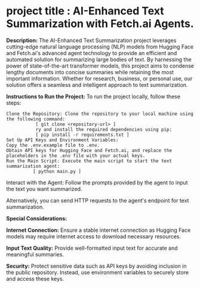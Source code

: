 # project title : AI-Enhanced Text Summarization with Fetch.ai Agents.
**Description:**
    The AI-Enhanced Text Summarization project leverages cutting-edge natural language processing (NLP) models from Hugging Face and Fetch.ai's advanced agent technology to provide an efficient and automated solution for summarizing large bodies of text. By harnessing the power of state-of-the-art transformer models, this project aims to condense lengthy documents into concise summaries while retaining the most important information. Whether for research, business, or personal use, our solution offers a seamless and intelligent approach to text summarization.


**Instructions to Run the Project:**
    To run the project locally, follow these steps:
    
    Clone the Repository: Clone the repository to your local machine using the following command:
               [ git clone <repository-url> ]
               ry and install the required dependencies using pip:
               [ pip install -r requirements.txt ]
    Set Up API Keys and Environment Variables:
    Copy the .env.example file to .env.
    Obtain API keys for Hugging Face and Fetch.ai, and replace the placeholders in the .env file with your actual keys.
    Run the Main Script: Execute the main script to start the text summarization agent:
              [ python main.py ]
              
   Interact with the Agent:
   Follow the prompts provided by the agent to input the text you want summarized.
   
   Alternatively, you can send HTTP requests to the agent's endpoint for text summarization.

**Special Considerations:**

   **Internet Connection:** Ensure a stable internet connection as Hugging Face models may require internet access to download necessary resources.
   
   **Input Text Quality:** Provide well-formatted input text for accurate and meaningful summaries.
   
   **Security:** Protect sensitive data such as API keys by avoiding inclusion in the public repository. Instead, use environment variables to securely store and 
   access these keys.
